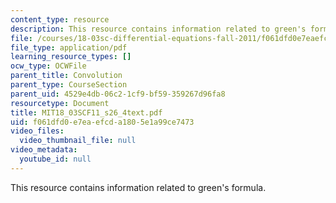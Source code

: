 ```yaml
---
content_type: resource
description: This resource contains information related to green's formula.
file: /courses/18-03sc-differential-equations-fall-2011/f061dfd0e7eaefcda1805e1a99ce7473_MIT18_03SCF11_s26_4text.pdf
file_type: application/pdf
learning_resource_types: []
ocw_type: OCWFile
parent_title: Convolution
parent_type: CourseSection
parent_uid: 4529e4db-06c2-1cf9-bf59-359267d96fa8
resourcetype: Document
title: MIT18_03SCF11_s26_4text.pdf
uid: f061dfd0-e7ea-efcd-a180-5e1a99ce7473
video_files:
  video_thumbnail_file: null
video_metadata:
  youtube_id: null
---
```

This resource contains information related to green's formula.


